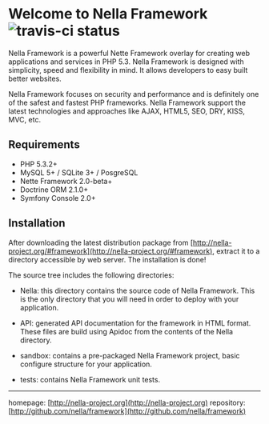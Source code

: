 Welcome to Nella Framework ![travis-ci status](https://secure.travis-ci.org/nella/framework.png)
================================================================================================

Nella Framework is a powerful Nette Framework overlay for creating web applications and services in PHP 5.3. Nella Framework is designed with simplicity, speed and flexibility in mind. It allows developers to easy built better websites.

Nella Framework focuses on security and performance and is definitely one of the safest and fastest PHP frameworks. Nella  Framework support the latest technologies and approaches like AJAX, HTML5, SEO, DRY, KISS, MVC, etc.


Requirements
------------

- PHP 5.3.2+
- MySQL 5+ / SQLite 3+ / PosgreSQL
- Nette Framework 2.0-beta+
- Doctrine ORM 2.1.0+
- Symfony Console 2.0+


Installation
------------

After downloading the latest distribution package from [http://nella-project.org/#framework](http://nella-project.org/#framework), extract it to a directory accessible by web server. The installation is done!

The source tree includes the following directories:

- Nella: this directory contains the source code of Nella Framework. This is the only directory that you will need in order to deploy with your application.

- API: generated API documentation for the framework in HTML format. These files are build using Apidoc from the contents of the Nella directory.

- sandbox: contains a pre-packaged Nella Framework project, basic configure structure for your application.

- tests: contains Nella Framework unit tests.


-----

homepage: [http://nella-project.org](http://nella-project.org)
repository: [http://github.com/nella/framework](http://github.com/nella/framework)

